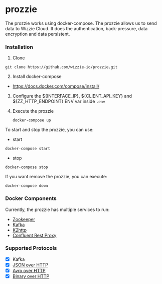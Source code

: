 # prozzie

The prozzie works using docker-compose. The prozzie allows us to send data to Wizzie Cloud. It does the authentication, back-pressure, data encryption and data persistent.

### Installation

1. Clone

  ```
  git clone https://github.com/wizzie-io/prozzie.git
  ```

2. Install docker-compose

  * https://docs.docker.com/compose/install/

3. Configure the ${INTERFACE_IP}, ${CLIENT_API_KEY} and ${ZZ_HTTP_ENDPOINT} ENV
var inside `.env`

4. Execute the prozzie

   ```
   docker-compose up
   ```

To start and stop the prozzie, you can use:

  * start

  ```
  docker-compose start
  ```

  * stop

  ```
  docker-compose stop
  ```

If you want remove the prozzie, you can execute:

   ```
   docker-compose down
   ```

### Docker Components

Currently, the prozzie has multiple services to run:

 - [Zookeeper](https://hub.docker.com/_/zookeeper/)
 - [Kafka](https://hub.docker.com/r/wurstmeister/kafka/)
 - [K2http](https://github.com/wizzie-io/k2http)
 - [Confluent Rest Proxy](https://github.com/wizzie-io/prozzie/tree/master/dockers/confluent-rest-proxy/)

### Supported Protocols

- [x] Kafka
- [x] [JSON over HTTP](http://docs.confluent.io/3.0.0/kafka-rest/docs/intro.html#produce-and-consume-json-messages)
- [x] [Avro over HTTP](http://docs.confluent.io/3.0.0/kafka-rest/docs/intro.html#produce-and-consume-avro-messages)
- [x] [Binary over HTTP](http://docs.confluent.io/3.0.0/kafka-rest/docs/intro.html#produce-and-consume-binary-messages)

